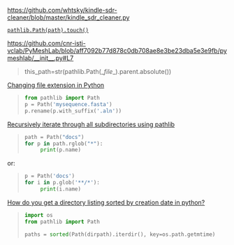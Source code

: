 https://github.com/whtsky/kindle-sdr-cleaner/blob/master/kindle_sdr_cleaner.py

[```pathlib.Path(path).touch()```](https://github.com/triton-inference-server/client/blob/d07efb84f938bce126e4d0a0541629113ffe6d53/src/python/library/build_wheel.py#L46)

https://github.com/cnr-isti-vclab/PyMeshLab/blob/aff7092b77d878c0db708ae8e3be23dba5e3e9fb/pymeshlab/__init__.py#L7

> this_path=str(pathlib.Path(\__file__).parent.absolute())

[Changing file extension in Python](https://stackoverflow.com/questions/2900035/changing-file-extension-in-python)

> ```python
> from pathlib import Path
> p = Path('mysequence.fasta')
> p.rename(p.with_suffix('.aln'))
> ```

[Recursively iterate through all subdirectories using pathlib](https://stackoverflow.com/questions/50714469/recursively-iterate-through-all-subdirectories-using-pathlib)

> ```python
> path = Path("docs")
> for p in path.rglob("*"):
>      print(p.name)
> ```

or:

> ```python
> p = Path('docs')
> for i in p.glob('**/*'):
>      print(i.name)
> ```

[How do you get a directory listing sorted by creation date in python?](https://stackoverflow.com/questions/168409/how-do-you-get-a-directory-listing-sorted-by-creation-date-in-python)

> ```python
> import os
> from pathlib import Path
> 
> paths = sorted(Path(dirpath).iterdir(), key=os.path.getmtime)
> ```

